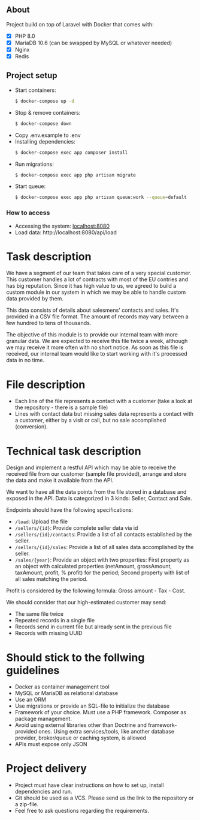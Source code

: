 ## About

Project build on top of Laravel with Docker that comes with:
- [x] PHP 8.0
- [x] MariaDB 10.6 (can be swapped by MySQL or whatever needed)
- [x] Nginx
- [x] Redis

## Project setup

- Start containers:
     ```sh
    $ docker-compose up -d
    ```
- Stop & remove containers:
    ```sh
    $ docker-compose down
    ```
- Copy .env.example to .env
- Installing dependencies:
    ```sh
    $ docker-compose exec app composer install
    ```
- Run migrations:
    ```sh
    $ docker-compose exec app php artisan migrate
    ```
- Start queue:
    ```sh
    $ docker-compose exec app php artisan queue:work --queue=default
    ```

### How to access

- Accessing the system: [localhost:8080](http://localhost:8080/)
- Load data: http://localhost:8080/api/load


# Task description

We have a segment of our team that takes care of a very special customer. This customer handles a lot of contracts with most of the EU contries and has big reputation. Since it has high value to us, we agreed to build a custom module in our system in which we may be able to handle custom data provided by them.

This data consists of details about salesmens' contacts and sales. It's provided in a CSV file format. The amount of records may vary between a few hundred to tens of thousands.

The objective of this module is to provide our internal team with more granular data. We are expected to receive this file twice a week, although we may receive it more often with no short notice. As soon as this file is received, our internal team would like to start working with it's processed data in no time.


# File description

- Each line of the file represents a contact with a customer (take a look at the repository - there is a sample file)
- Lines with contact data but missing sales data represents a contact with a customer, either by a visit or call, but no sale accomplished (conversion).


# Technical task description

Design and implement a restful API which may be able to receive the received file from our customer (sample file provided), arrange and store the data and make it available from the API.

We want to have all the data points from the file stored in a database and exposed in the API.
Data is categorized in 3 kinds: Seller, Contact and Sale.

Endpoints should have the following specifications:

- `/load`: Upload the file
- `/sellers/{id}`: Provide complete seller data via id
- `/sellers/{id}/contacts`: Provide a list of all contacts established by the seller.
- `/sellers/{id}/sales`: Provide a list of all sales data accomplished by the seller.
- `/sales/{year}`: Provide an object with two properties: First property as an object with calculated properties (netAmount, grossAmount, taxAmount, profit, % profit) for the period; Second property with list of all sales matching the period.

Profit is considered by the following formula: Gross amount - Tax - Cost.

We should consider that our high-estimated customer may send:

- The same file twice
- Repeated records in a single file
- Records send in current file but already sent in the previous file
- Records with missing UUID

# Should stick to the follwing guidelines

- Docker as container management tool
- MySQL or MariaDB as relational database
- Use an ORM
- Use migrations or provide an SQL-file to initialize the database
- Framework of your choice. Must use a PHP framework. Composer as package management.
- Avoid using external libraries other than Doctrine and framework-provided ones. Using extra services/tools, like another database provider, broker/queue or caching system, is allowed
- APIs must expose only JSON

# Project delivery

- Project must have clear instructions on how to set up, install dependencies and run.
- Git should be used as a VCS. Please send us the link to the repository or a zip-file.
- Feel free to ask questions regarding the requirements.
